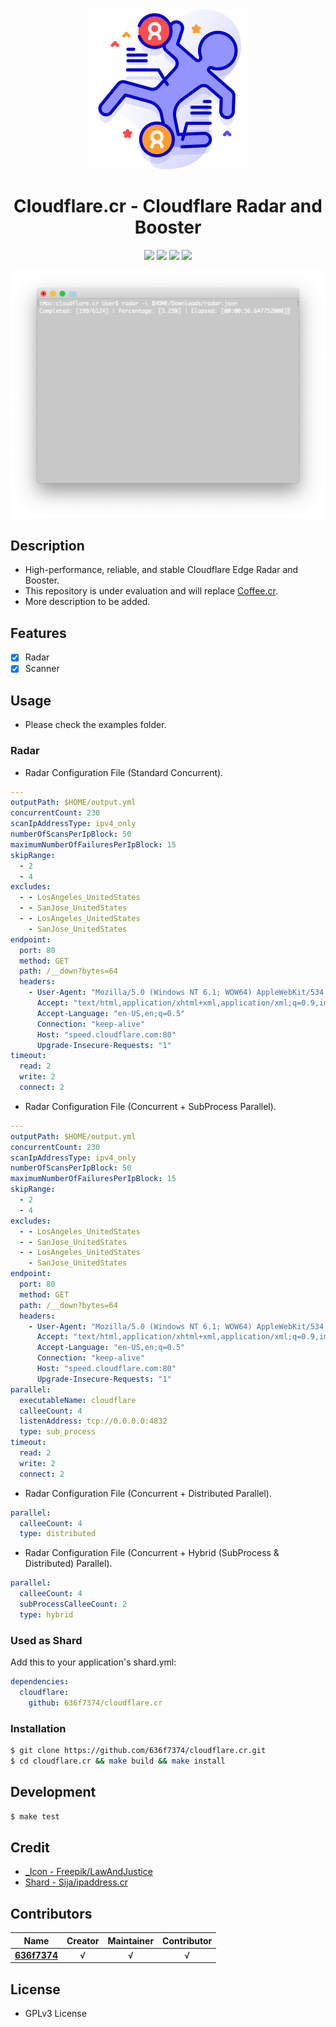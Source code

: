<div align = "center"><img src="images/icon.png" width="256" height="256" /></div>

<div align = "center">
  <h1>Cloudflare.cr - Cloudflare Radar and Booster</h1>
</div>

<p align="center">
  <a href="https://crystal-lang.org">
    <img src="https://img.shields.io/badge/built%20with-crystal-000000.svg" /></a>
  <a href="https://github.com/636f7374/cloudflare.cr/actions">
    <img src="https://github.com/636f7374/cloudflare.cr/workflows/Continuous%20Integration/badge.svg" /></a>
  <a href="https://github.com/636f7374/cloudflare.cr/releases">
    <img src="https://img.shields.io/github/release/636f7374/cloudflare.cr.svg" /></a>
  <a href="https://github.com/636f7374/cloudflare.cr/blob/master/license">
    <img src="https://img.shields.io/github/license/636f7374/cloudflare.cr.svg"></a>
</p>

<div align = "center"><a href="#"><img src="images/terminal.png"></a></div>

## Description

* High-performance, reliable, and stable Cloudflare Edge Radar and Booster.
* This repository is under evaluation and will replace [Coffee.cr](https://github.com/636f7374/coffee.cr).
* More description to be added.

## Features

* [X] Radar
* [X] Scanner

## Usage

* Please check the examples folder.

### Radar

* Radar Configuration File (Standard Concurrent).

```yaml
---
outputPath: $HOME/output.yml
concurrentCount: 230
scanIpAddressType: ipv4_only
numberOfScansPerIpBlock: 50
maximumNumberOfFailuresPerIpBlock: 15
skipRange:
  - 2
  - 4
excludes:
  - - LosAngeles_UnitedStates
  - - SanJose_UnitedStates
  - - LosAngeles_UnitedStates
    - SanJose_UnitedStates
endpoint:
  port: 80
  method: GET
  path: /__down?bytes=64
  headers:
    - User-Agent: "Mozilla/5.0 (Windows NT 6.1; WOW64) AppleWebKit/534.50 (KHTML, like Gecko) Version/5.1 Safari/534.50"
      Accept: "text/html,application/xhtml+xml,application/xml;q=0.9,image/webp,*/*;q=0.8"
      Accept-Language: "en-US,en;q=0.5"
      Connection: "keep-alive"
      Host: "speed.cloudflare.com:80"
      Upgrade-Insecure-Requests: "1"
timeout:
  read: 2
  write: 2
  connect: 2
```

* Radar Configuration File (Concurrent + SubProcess Parallel).

```yaml
---
outputPath: $HOME/output.yml
concurrentCount: 230
scanIpAddressType: ipv4_only
numberOfScansPerIpBlock: 50
maximumNumberOfFailuresPerIpBlock: 15
skipRange:
  - 2
  - 4
excludes:
  - - LosAngeles_UnitedStates
  - - SanJose_UnitedStates
  - - LosAngeles_UnitedStates
    - SanJose_UnitedStates
endpoint:
  port: 80
  method: GET
  path: /__down?bytes=64
  headers:
    - User-Agent: "Mozilla/5.0 (Windows NT 6.1; WOW64) AppleWebKit/534.50 (KHTML, like Gecko) Version/5.1 Safari/534.50"
      Accept: "text/html,application/xhtml+xml,application/xml;q=0.9,image/webp,*/*;q=0.8"
      Accept-Language: "en-US,en;q=0.5"
      Connection: "keep-alive"
      Host: "speed.cloudflare.com:80"
      Upgrade-Insecure-Requests: "1"
parallel:
  executableName: cloudflare
  calleeCount: 4
  listenAddress: tcp://0.0.0.0:4832
  type: sub_process
timeout:
  read: 2
  write: 2
  connect: 2
```

* Radar Configuration File (Concurrent + Distributed Parallel).

```yaml
parallel:
  calleeCount: 4
  type: distributed
```

* Radar Configuration File (Concurrent + Hybrid (SubProcess & Distributed) Parallel).

```yaml
parallel:
  calleeCount: 4
  subProcessCalleeCount: 2
  type: hybrid
```

### Used as Shard

Add this to your application's shard.yml:

```yaml
dependencies:
  cloudflare:
    github: 636f7374/cloudflare.cr
```

### Installation

```bash
$ git clone https://github.com/636f7374/cloudflare.cr.git
$ cd cloudflare.cr && make build && make install
```

## Development

```bash
$ make test
```

## Credit

* [\_Icon - Freepik/LawAndJustice](https://www.flaticon.com/packs/law-and-justice-62)
* [Shard - Sija/ipaddress.cr](https://github.com/sija/ipaddress.cr)

## Contributors

|Name|Creator|Maintainer|Contributor|
|:---:|:---:|:---:|:---:|
|**[636f7374](https://github.com/636f7374)**|√|√|√|

## License

* GPLv3 License
